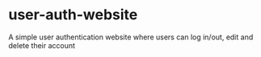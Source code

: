 # user-auth-website
A simple user authentication website where users can log in/out, edit and delete their account
